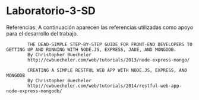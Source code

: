 # Laboratorio-3-SD

 Referencias: A continuación aparecen las referencias utilizadas como apoyo para el desarrollo del trabajo.

 			THE DEAD-SIMPLE STEP-BY-STEP GUIDE FOR FRONT-END DEVELOPERS TO GETTING UP AND RUNNING WITH NODE.JS, EXPRESS, JADE, AND MONGODB.
 			By Christopher Buecheler
 			http://cwbuecheler.com/web/tutorials/2013/node-express-mongo/

 			CREATING A SIMPLE RESTFUL WEB APP WITH NODE.JS, EXPRESS, AND MONGODB
 			By Christopher Buecheler
 			http://cwbuecheler.com/web/tutorials/2014/restful-web-app-node-express-mongodb/
